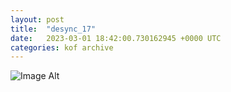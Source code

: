 ```yaml
---
layout:	post
title:	"desync_17"
date:	2023-03-01 18:42:00.730162945 +0000 UTC
categories:	kof archive
---
```


![Image Alt](https://k0f.github.io/assets/desync_17.png)